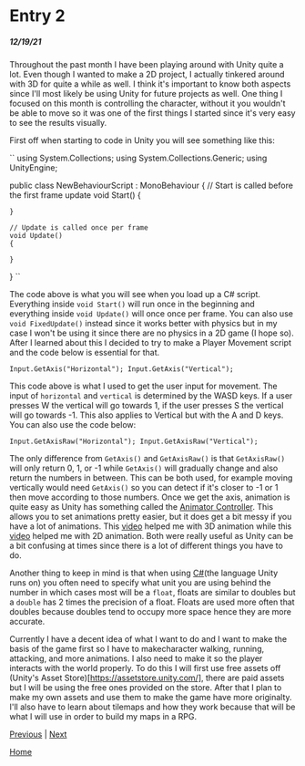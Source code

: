 # Entry 2
##### 12/19/21

Throughout the past month I have been playing around with Unity quite a lot. Even though I wanted to make a 2D project, I actually tinkered around with 3D for quite a while as well. I think it's important to know both aspects since I'll most likely be using Unity for future projects as well. One thing I focused on this month is controlling the character, without it you wouldn't be able to move so it was one of the first things I started since it's very easy to see the results visually. 

First off when starting to code in Unity you will see something like this:

``
using System.Collections;
using System.Collections.Generic;
using UnityEngine;

public class NewBehaviourScript : MonoBehaviour
{
    // Start is called before the first frame update
    void Start()
    {
        
    }

    // Update is called once per frame
    void Update()
    {
        
    }
}
``

The code above is what you will see when you load up a C# script. Everything inside ``void Start()`` will run once in the beginning and everything inside ``void Update()`` will once once per frame. You can also use ``void FixedUpdate()`` instead since it works better with physics but in my case I won't be using it since there are no physics in a 2D game (I hope so). After I learned about this I decided to try to make a Player Movement script and the code below is essential for that.

``
Input.GetAxis("Horizontal");
Input.GetAxis("Vertical");
``

This code above is what I used to get the user input for movement. The input of `horizontal` and `vertical` is determined by the WASD keys. If a user presses W the vertical will go towards 1, if the user presses S the vertical will go towards -1. This also applies to Vertical but with the A and D keys. You can also use the code below:

``
Input.GetAxisRaw("Horizontal");
Input.GetAxisRaw("Vertical");
``

The only difference from ``GetAxis()`` and ``GetAxisRaw()`` is that ``GetAxisRaw()`` will only return 0, 1, or -1 while ``GetAxis()`` will gradually change and also return the numbers in between. This can be both used, for example moving vertically would need ``GetAxis()`` so you can detect if it's closer to -1 or 1 then move according to those numbers. Once we get the axis, animation is quite easy as Unity has something called the [Animator Controller](https://docs.unity3d.com/Manual/class-AnimatorController.html). This allows you to set animations pretty easier, but it does get a bit messy if you have a lot of animations. This [video](https://www.youtube.com/watch?v=wdOk5QXYC6Y) helped me with 3D animation while this [video](https://www.youtube.com/watch?v=wdOk5QXYC6Y) helped me with 2D animation. Both were really useful as Unity can be a bit confusing at times since there is a lot of different things you have to do.

Another thing to keep in mind is that when using [C#](https://docs.microsoft.com/en-us/dotnet/csharp/)(the language Unity runs on) you often need to specify what unit you are using behind the number in which cases most will be a `float`, floats are similar to doubles but a `double` has 2 times the precision of a float. Floats are used more often that doubles because doubles tend to occupy more space hence they are more accurate. 

Currently I have a decent idea of what I want to do and I want to make the basis of the game first so I have to makecharacter walking, running, attacking, and more animations. I also need to make it so the player interacts with the world properly. To do this I will first use free assets off (Unity's Asset Store)[https://assetstore.unity.com/], there are paid assets but I will be using the free ones provided on the store. After that I plan to make my own assets and use them to make the game have more originalty. I'll also have to learn about tilemaps and how they work because that will be what I will use in order to build my maps in a RPG.

[Previous](entry01.md) | [Next](entry03.md)

[Home](../README.md)
